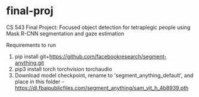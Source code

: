 # final-proj
CS 543 Final Project: Focused object detection for tetraplegic people using Mask R-CNN segmentation and gaze estimation


Requirements to run
1. pip install git+https://github.com/facebookresearch/segment-anything.git
2. pip3 install torch torchvision torchaudio
3. Download model checkpoint, rename to 'segment_anything_default', and place in this folder - https://dl.fbaipublicfiles.com/segment_anything/sam_vit_h_4b8939.pth
